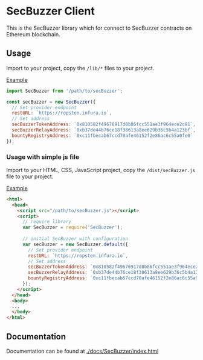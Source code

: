 # SecBuzzer Client

This is the SecBuzzer library which for connect to SecBuzzer contracts on Ethereum blockchain.

## Usage

Import to your project, copy the `/lib/*` files to your project.

[Example](./examples/SecBuzzerToken/index.js)

```js
import SecBuzzer from '/path/to/secBuzzer';

const secBuzzer = new SecBuzzer({
  // Set provider endpoint
  restURL: `https://ropsten.infura.io`,
  // Set address
  secBuzzerTokenAddress: `0x810582f49676917d8b86fcc551ae3f964ece2c91`,
  secBuzzerRelayAddress: `0xb37de44b76ce18f38613a8ee629b36c5b4a123bf`,
  bountyRegistryAddress: `0xc11fbecab67ccd70afe46152f2e86ac6c55a0fe0`
});
```

### Usage with simple js file 

Import to your HTML, CSS, JavaScript project, copy the `/dist/secBuzzer.js` file to your project.

[Example](./examples/html)

```html
<html>
  <head>
    <script src="/path/to/secBuzzer.js"></script>
    <script>
      // require library
      var SecBuzzer = require('SecBuzzer');
      
      // initial SecBuzzer with configuration
      var secBuzzer = new SecBuzzer.default({
        // Set provider endpoint
        restURL: `https://ropsten.infura.io`, 
        // Set address
        secBuzzerTokenAddress: `0x810582f49676917d8b86fcc551ae3f964ece2c91`,
        secBuzzerRelayAddress: `0xb37de44b76ce18f38613a8ee629b36c5b4a123bf`,
        bountyRegistryAddress: `0xc11fbecab67ccd70afe46152f2e86ac6c55a0fe0`
      });
    </script>
  </head>
  <body>
  ...
  </body>
</html>
```

## Documentation

Documentation can be found at [./docs/SecBuzzer/index.html](./docs/SecBuzzer/index.html)
